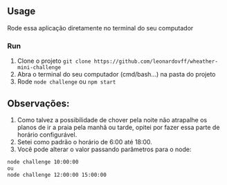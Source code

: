 ## Usage

Rode essa aplicação diretamente no terminal do seu computador

### Run

1. Clone o projeto `git clone https://github.com/leonardovff/wheather-mini-challenge`
2. Abra o terminal do seu computador (cmd/bash...) na pasta do projeto
3. Rode `node challenge` ou `npm start`


## Observações:

1. Como talvez a possibilidade de chover pela noite não atrapalhe os planos de ir a praia pela manhã ou tarde, opitei por fazer essa parte de horário configurável. 
2. Setei como padrão o horário de 6:00 até 18:00.
3. Você pode alterar o valor passando parâmetros para o node:
```bash
node challenge 10:00:00
ou
node challenge 12:00:00 15:00:00
```